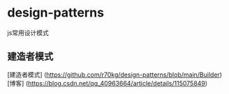 # design-patterns
js常用设计模式

## 建造者模式
[建造者模式] (https://github.com/r70kg/design-patterns/blob/main/Builder)
[博客]  (https://blog.csdn.net/qq_40963664/article/details/115075849)
